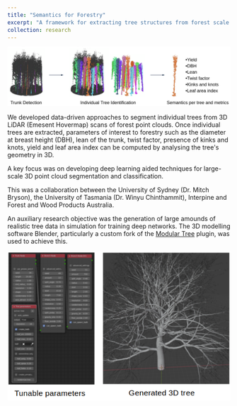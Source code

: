 ```yaml
---
title: "Semantics for Forestry"
excerpt: "A framework for extracting tree structures from forest scale 3D point clouds.<br/> <img src='/images/forest-sem.png'>"
collection: research
---
```


<img src='/images/forest-semantics.png'>

We developed data-driven approaches to segment individual trees from 3D LiDAR (Emesent Hovermap) scans of forest point clouds. Once individual trees are extracted, parameters of interest to forestry such as the diameter at breast height (DBH), lean of the trunk, twist factor, presence of kinks and knots, yield and leaf area index can be computed by analysing the tree's geometry in 3D.

A key focus was on developing deep learning aided techniques for large-scale 3D point cloud segmentation and classification.

This was a collaboration between the University of Sydney (Dr. Mitch Bryson), the University of Tasmania (Dr. Winyu Chinthammit), Interpine and Forest and Wood Products Australia.

An auxiliary research objective was the generation of large amounds of realistic tree data in simulation for training deep networks. The 3D modelling software Blender, particularly a custom fork of the [Modular Tree](https://github.com/MaximeHerpin/modular_tree/tree/master) plugin, was used to achieve this.

<img src='/images/blender-trees.png'>